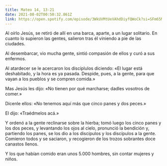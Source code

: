 ```yaml
---
title: Mateo 14, 13-21
date: 2021-08-02T00:50:32.861Z
link: https://open.spotify.com/episode/3WkUVMtUeVAhdDiyfQWoCk?si=SFm65MgWTfqmuu28uYwUgg&utm_source=copy-link&dl_branch=1
---
```

Al oírlo Jesús, se retiró de allí en una barca, aparte, a un lugar solitario. En cuanto lo supieron las gentes, salieron tras él viniendo a pie de las ciudades.

Al desembarcar, vio mucha gente, sintió compasión de ellos y curó a sus enfermos.

Al atardecer se le acercaron los discíplulos diciendo: «El lugar está deshabitado, y la hora es ya pasada. Despide, pues, a la gente, para que vayan a los pueblos y se compren comida.»

Mas Jesús les dijo: «No tienen por qué marcharse; dadles vosotros de comer.»

Dícenle ellos: «No tenemos aquí más que cinco panes y dos peces.»

El dijo: «Traédmelos acá.»

Y ordenó a la gente reclinarse sobre la hierba; tomó luego los cinco panes y los dos peces, y levantando los ojos al cielo, pronunció la bendición y, partiendo los panes, se los dio a los discípulos y los discípulos a la gente.
Comieron todos y se saciaron, y recogieron de los trozos sobrantes doce canastos llenos.

Y los que habían comido eran unos 5.000 hombres, sin contar mujeres y niños.